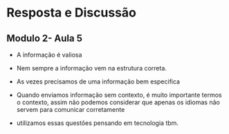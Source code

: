 # Resposta e Discussão

## Modulo 2- Aula 5

- A informação é valiosa

-  Nem sempre a informação vem na estrutura correta.

- As vezes precisamos de uma informação bem especifica

- Quando enviamos informação sem contexto, é muito importante termos o contexto, assim não podemos considerar que apenas os idiomas não servem para comunicar corretamente

- utilizamos essas questões pensando em tecnologia tbm.
